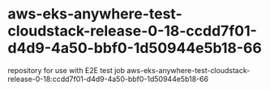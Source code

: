 # aws-eks-anywhere-test-cloudstack-release-0-18-ccdd7f01-d4d9-4a50-bbf0-1d50944e5b18-66
repository for use with E2E test job aws-eks-anywhere-test-cloudstack-release-0-18:ccdd7f01-d4d9-4a50-bbf0-1d50944e5b18-66
